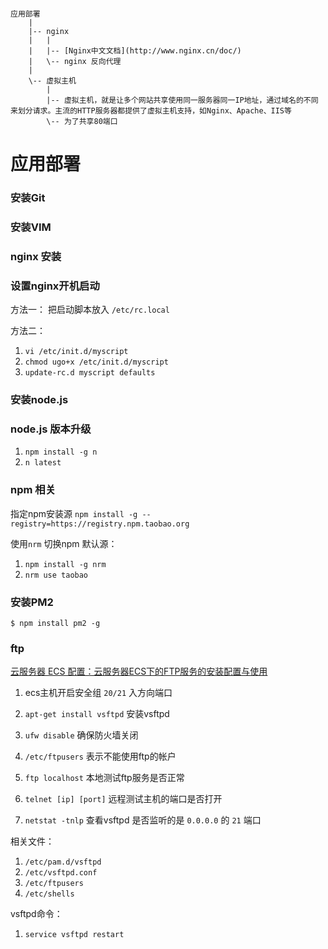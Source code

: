 
```

应用部署
    |
    |-- nginx
    |   |
    |   |-- [Nginx中文文档](http://www.nginx.cn/doc/)
    |   \-- nginx 反向代理
    |
    \-- 虚拟主机
        | 
        |-- 虚拟主机，就是让多个网站共享使用同一服务器同一IP地址，通过域名的不同来划分请求。主流的HTTP服务器都提供了虚拟主机支持，如Nginx、Apache、IIS等
        \-- 为了共享80端口

```


# 应用部署

### 安装Git

### 安装VIM

### nginx 安装

### 设置nginx开机启动

方法一：
把启动脚本放入 `/etc/rc.local`

方法二： 
1. `vi /etc/init.d/myscript`
1. `chmod ugo+x /etc/init.d/myscript`
1. `update-rc.d myscript defaults`

### 安装node.js

### node.js 版本升级

1. `npm install -g n`
1. `n latest`

### npm 相关

指定npm安装源
`npm install -g --registry=https://registry.npm.taobao.org`

使用`nrm` 切换npm 默认源：
1. `npm install -g nrm`
1. `nrm use taobao`

### 安装PM2

`$ npm install pm2 -g`

### ftp

[云服务器 ECS 配置：云服务器ECS下的FTP服务的安装配置与使用](https://yq.aliyun.com/articles/170003)

1. ecs主机开启安全组 `20/21` 入方向端口
1. `apt-get install vsftpd` 安装vsftpd


1. `ufw disable` 确保防火墙关闭
1. `/etc/ftpusers` 表示不能使用ftp的帐户
1. `ftp localhost` 本地测试ftp服务是否正常
1. `telnet [ip] [port]` 远程测试主机的端口是否打开
1. `netstat -tnlp` 查看vsftpd 是否监听的是 `0.0.0.0` 的 `21` 端口

相关文件：
1. `/etc/pam.d/vsftpd`
1. `/etc/vsftpd.conf`
1. `/etc/ftpusers`
1. `/etc/shells`

vsftpd命令：
1. `service vsftpd restart`


